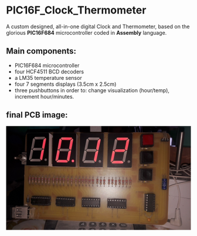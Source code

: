 # PIC16F_Clock_Thermometer
A custom designed, all-in-one digital Clock and Thermometer, based on the glorious **PIC16F684** microcontroller coded in **Assembly** language. 

## Main components:
- PIC16F684 microcontroller
- four HCF4511 BCD decoders
- a LM35 temperature sensor
- four 7 segments displays (3.5cm x 2.5cm)
- three pushbuttons in order to: change visualization (hour/temp), increment hour/minutes.

## final PCB image:
![img](image.jpg)

